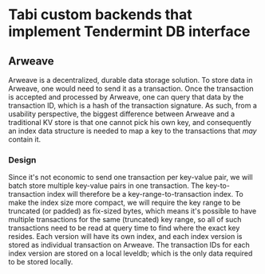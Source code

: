 # Tabi custom backends that implement Tendermint DB interface
## Arweave
Arweave is a decentralized, durable data storage solution. To store data in Arweave,
one would need to send it as a transaction. Once the transaction is accepted and processed
by Arweave, one can query that data by the transaction ID, which is a hash of the transaction
signature. As such, from a usability perspective, the biggest difference between Arweave and
a traditional KV store is that one cannot pick his own key, and consequently an index data
structure is needed to map a key to the transactions that *may* contain it.
### Design
Since it's not economic to send one transaction per key-value pair, we will batch store multiple
key-value pairs in one transaction. The key-to-transaction index will therefore be a
key-range-to-transaction index. To make the index size more compact, we will require the key range
to be truncated (or padded) as fix-sized bytes, which means it's possible to have multiple transactions
for the same (truncated) key range, so all of such transactions need to be read at query time to find
where the exact key resides. Each version will have its own index, and each index version is stored
as individual transaction on Arweave. The transaction IDs for each index version are stored on a
local leveldb; which is the only data required to be stored locally.
